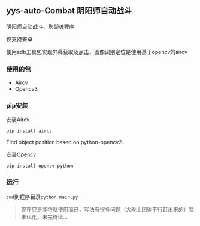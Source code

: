 ## yys-auto-Combat 阴阳师自动战斗
阴阳师自动战斗、刷御魂程序

仅支持安卓

使用adb工具包实现屏幕获取及点击，图像识别定位是使用基于opencv的aircv

### 使用的包
* Aircv
* Opencv3

### pip安装

安装Aircv

`pip install aircv`

Find object position based on python-opencv2.

安装Opencv

`pip install opencv-python`

### 运行
`cmd`到程序目录`python main.py`
>现在只是能将就使用而已，写法有很多问题（大晚上困得不行赶出来的）暂未优化，未完待续...